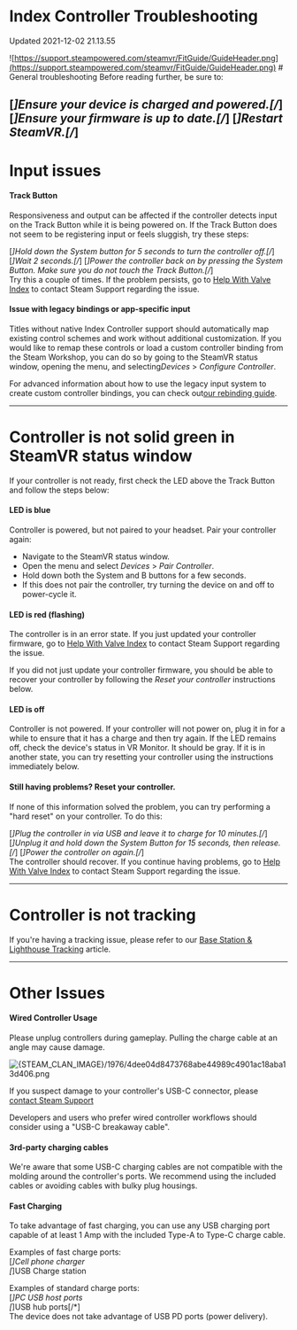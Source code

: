 # Index Controller Troubleshooting
Updated 2021-12-02 21.13.55

![https://support.steampowered.com/steamvr/FitGuide/GuideHeader.png](https://support.steampowered.com/steamvr/FitGuide/GuideHeader.png) # General troubleshooting
Before reading further, be sure to:  
  
[*]Ensure your device is charged and powered.[/*]  		[*]Ensure your firmware is up to date.[/*]  		[*]Restart SteamVR.[/*] 
---
# Input issues
#### Track Button
Responsiveness and output can be affected if the controller detects input on the Track Button while it is being powered on. If the Track Button does not seem to   		be registering input or feels sluggish, try these steps:  
  
[*]Hold down the System button for 5 seconds to turn the controller off.[/*]  		[*]Wait 2 seconds.[/*]  		[*]Power the controller back on by pressing the System Button. Make sure you do not touch the Track Button.[/*]  
Try this a couple of times. If the problem persists, go to [Help With Valve Index](https://help.steampowered.com/wizard/HelpWithValveIndex) to contact Steam Support regarding the issue.  
  
#### Issue with legacy bindings or app-specific input
Titles without native Index Controller support should automatically map existing control schemes and work without additional customization. If you would like to   		remap these controls or load a custom controller binding from the Steam Workshop, you can do so by going to the SteamVR status window, opening the menu, and selecting*Devices* > *Configure Controller*.  
  
For advanced information about how to use the legacy input system to create custom controller bindings, you can check out[our rebinding guide](https://steamcommunity.com/sharedfiles/filedetails/?id=1545634111).  
  

---
  
  
 # Controller is not solid green in SteamVR status window
If your controller is not ready, first check the LED above the Track Button and follow the steps below:  
  
#### LED is blue
Controller is powered, but not paired to your headset. Pair your controller again:   

* Navigate to the SteamVR status window.
* Open the menu and select *Devices* > *Pair Controller*.
* Hold down both the System and B buttons for a few seconds.
* If this does not pair the controller, try turning the device on and off to power-cycle it.

  
  
#### LED is red (flashing)
The controller is in an error state. If you just updated your controller firmware, go to [Help With Valve Index](https://help.steampowered.com/wizard/HelpWithValveIndex) to contact Steam Support regarding the issue.  
  
If you did not just update your controller firmware, you should be able to recover your controller by following the *Reset your controller* instructions below.  
  
#### LED is off
Controller is not powered. If your controller will not power on, plug it in for a while to ensure that it has a charge and then try again. If the LED remains off, check the device's status in VR Monitor. It should be gray. If it is in another state, you can try resetting your controller using the instructions immediately below.  
  
#### Still having problems? Reset your controller.
If none of this information solved the problem, you can try performing a "hard reset" on your controller. To do this:  
  
[*]Plug the controller in via USB and leave it to charge for 10 minutes.[/*]  		[*]Unplug it and hold down the System Button for 15 seconds, then release.[/*]  		[*]Power the controller on again.[/*]  
The controller should recover. If you continue having problems, go to [Help With Valve Index](https://help.steampowered.com/wizard/HelpWithValveIndex) to contact Steam Support regarding the issue.  
  

---
 # Controller is not tracking
If you're having a tracking issue, please refer to our [Base Station & Lighthouse Tracking](https://help.steampowered.com/en/faqs/view/1AF1-670B-FF5C-3323) article.  
  

---
  
# Other Issues
  
  
#### Wired Controller Usage
  
Please unplug controllers during gameplay. Pulling the charge cable at an angle may cause damage.  
  
![{STEAM_CLAN_IMAGE}/1976/4dee04d8473768abe44989c4901ac18aba13d406.png]({STEAM_CLAN_IMAGE}/1976/4dee04d8473768abe44989c4901ac18aba13d406.png)  
  
If you suspect damage to your controller's USB-C connector, please [contact Steam Support](https://help.steampowered.com/en/wizard/HelpWithGameIssue/?appid=250820&issueid=370&nodeid=44&return_nodeid=48)  
  
Developers and users who prefer wired controller workflows should consider using a "USB-C breakaway cable".  
#### 3rd-party charging cables
We're aware that some USB-C charging cables are not compatible with the molding around the controller's ports. We recommend using the included cables or avoiding cables with bulky plug housings.  
  
#### Fast Charging
To take advantage of fast charging, you can use any USB charging port capable of at least 1 Amp with the included Type-A to Type-C charge cable.  
  
Examples of fast charge ports:  
[*]Cell phone charger  
[*]USB Charge station  
  
Examples of standard charge ports:  
[*]PC USB host ports  
[*]USB hub ports[/*]  
The device does not take advantage of USB PD ports (power delivery).